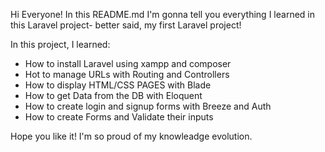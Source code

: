 Hi Everyone! 
In this README.md I'm gonna tell you everything I learned in this Laravel project- better said, my first Laravel project! 

In this project, I learned:
- How to install Laravel using xampp and composer
- Hot to manage URLs with Routing and Controllers
- How to display HTML/CSS PAGES with Blade
- How to get Data from the DB with Eloquent
- How to create login and signup forms with Breeze and Auth
- How to create Forms and Validate their inputs 

Hope you like it! I'm so proud of my knowleadge evolution.